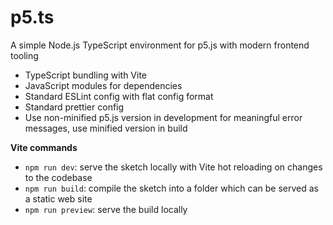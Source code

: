 # p5.ts

A simple Node.js TypeScript environment for p5.js with modern frontend tooling

- TypeScript bundling with Vite
- JavaScript modules for dependencies
- Standard ESLint config with flat config format
- Standard prettier config
- Use non-minified p5.js version in development for meaningful error messages, use minified version in build

**Vite commands**  
- `npm run dev`: serve the sketch locally with Vite hot reloading on changes to the codebase
- `npm run build`: compile the sketch into a folder which can be served as a static web site
- `npm run preview`: serve the build locally
